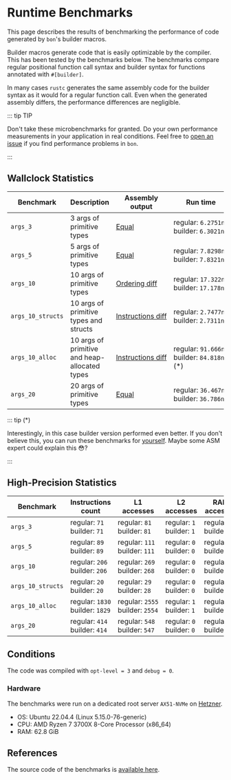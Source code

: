 # Runtime Benchmarks

This page describes the results of benchmarking the performance of code generated by `bon`'s builder macros.

Builder macros generate code that is easily optimizable by the compiler. This has been tested by the benchmarks below. The benchmarks compare regular positional function call syntax and builder syntax for functions annotated with `#[builder]`.

In many cases `rustc` generates the same assembly code for the builder syntax as it would for a regular function call. Even when the generated assembly differs, the performance differences are negligible.

::: tip TIP

Don't take these microbenchmarks for granted. Do your own performance measurements in your application in real conditions. Feel free to [open an issue](https://github.com/elastio/bon/issues) if you find performance problems in `bon`.

:::

<!-- Prevent wrapping in tables -->
<style>
.bon-wallclock-stats-table tr > td:not(:nth-child(2))  {
    white-space: nowrap;
}
.bon-high-precision-stats-table tr > td {
    white-space: nowrap;
}
</style>

## Wallclock Statistics

<div class="bon-wallclock-stats-table">

| Benchmark         | Description                                   | Assembly output                                      | Run time                                         |
| ----------------- | --------------------------------------------- | ---------------------------------------------------- | ------------------------------------------------ |
| `args_3`          | 3 args of primitive types                     | [Equal](https://godbolt.org/z/xKvqr35TM)             | regular: `6.2751ns`<br/>builder: `6.3021ns`      |
| `args_5`          | 5 args of primitive types                     | [Equal](https://godbolt.org/z/oPc35ees5)             | regular: `7.8298ns`<br/>builder: `7.8321ns`      |
| `args_10`         | 10 args of primitive types                    | [Ordering diff](https://godbolt.org/z/Ys9EszPTv)     | regular: `17.322ns`<br/>builder: `17.178ns`      |
| `args_10_structs` | 10 args of primitive types and structs        | [Instructions diff](https://godbolt.org/z/YxjdGMncs) | regular: `2.7477ns`<br/>builder: `2.7311ns`      |
| `args_10_alloc`   | 10 args of primitive and heap-allocated types | [Instructions diff](https://godbolt.org/z/chdnTYdqh) | regular: `91.666ns`<br/>builder: `84.818ns` (\*) |
| `args_20`         | 20 args of primitive types                    | [Equal](https://godbolt.org/z/13ncxPT5s)             | regular: `36.467ns`<br/>builder: `36.786ns`      |

</div>

::: tip (\*)

Interestingly, in this case builder version performed even better. If you don't believe this, you can run these benchmarks for [yourself][benchmarks-source]. Maybe some ASM expert could explain this 😳?

:::

## High-Precision Statistics

<div class="bon-high-precision-stats-table">

| Benchmark         | Instructions count                  | L1 accesses                         | L2 accesses                   | RAM accesses                    |
| ----------------- | ----------------------------------- | ----------------------------------- | ----------------------------- | ------------------------------- |
| `args_3`          | regular: `71`<br/>builder: `71`     | regular: `81`<br/>builder: `81`     | regular: `1`<br/>builder: `1` | regular: `10`<br/>builder: `9`  |
| `args_5`          | regular: `89`<br/>builder: `89`     | regular: `111`<br/>builder: `111`   | regular: `0`<br/>builder: `0` | regular: `10`<br/>builder: `10` |
| `args_10`         | regular: `206`<br/>builder: `206`   | regular: `269`<br/>builder: `268`   | regular: `0`<br/>builder: `0` | regular: `20`<br/>builder: `21` |
| `args_10_structs` | regular: `20`<br/>builder: `20`     | regular: `29`<br/>builder: `28`     | regular: `0`<br/>builder: `0` | regular: `5`<br/>builder: `6`   |
| `args_10_alloc`   | regular: `1830`<br/>builder: `1829` | regular: `2555`<br/>builder: `2554` | regular: `1`<br/>builder: `1` | regular: `36`<br/>builder: `36` |
| `args_20`         | regular: `414`<br/>builder: `414`   | regular: `548`<br/>builder: `547`   | regular: `0`<br/>builder: `0` | regular: `46`<br/>builder: `47` |

</div>

## Conditions

The code was compiled with `opt-level = 3` and `debug = 0`.

### Hardware

The benchmarks were run on a dedicated root server `AX51-NVMe` on [Hetzner](https://www.hetzner.com/).

- OS: Ubuntu 22.04.4 (Linux 5.15.0-76-generic)
- CPU: AMD Ryzen 7 3700X 8-Core Processor (x86_64)
- RAM: 62.8 GiB

## References

The source code of the benchmarks is [available here][benchmarks-source].

[benchmarks-source]: https://github.com/elastio/bon/tree/master/benchmarks/runtime
